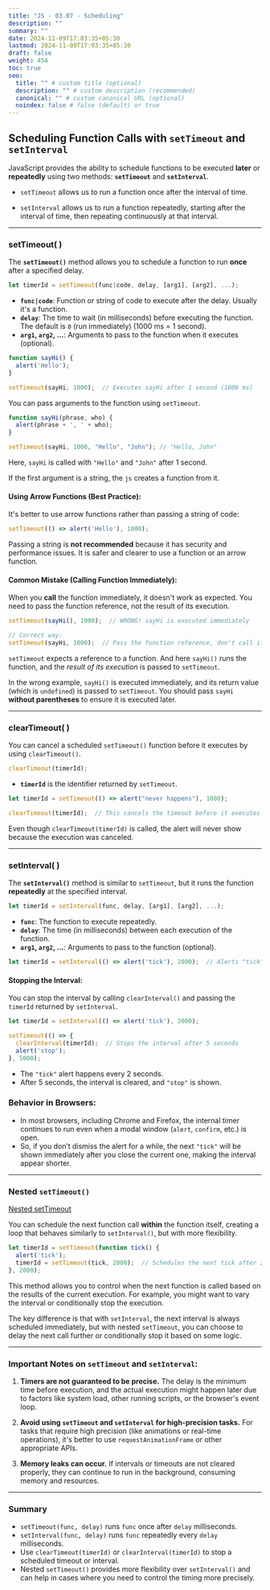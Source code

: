 ```yaml
---
title: "JS - 03.07 - Scheduling"
description: ""
summary: ""
date: 2024-11-09T17:03:35+05:30
lastmod: 2024-11-09T17:03:35+05:30
draft: false
weight: 454
toc: true
seo:
  title: "" # custom title (optional)
  description: "" # custom description (recommended)
  canonical: "" # custom canonical URL (optional)
  noindex: false # false (default) or true
---
```



## **Scheduling Function Calls with `setTimeout` and `setInterval`**

JavaScript provides the ability to schedule functions to be executed **later** or **repeatedly** using two methods: **`setTimeout`** and **`setInterval`**. 

- `setTimeout` allows us to run a function once after the interval of time.

- `setInterval` allows us to run a function repeatedly, starting after the interval of time, then repeating continuously at that interval.

---

### **setTimeout( )**

The **`setTimeout()`** method allows you to schedule a function to run **once** after a specified delay.
```js
let timerId = setTimeout(func|code, delay, [arg1], [arg2], ...);
```

- **`func|code`**: Function or string of code to execute after the delay. Usually it's a function.
- **`delay`**: The time to wait (in milliseconds) before executing the function. The default is `0` (run immediately) (1000 ms = 1 second).
- **`arg1`, `arg2`, ...**: Arguments to pass to the function when it executes (optional).

```js
function sayHi() {
  alert('Hello');
}

setTimeout(sayHi, 1000);  // Executes sayHi after 1 second (1000 ms)
```


You can pass arguments to the function using `setTimeout`.
```js
function sayHi(phrase, who) {
  alert(phrase + ', ' + who);
}

setTimeout(sayHi, 1000, "Hello", "John"); // "Hello, John"
```

Here, `sayHi` is called with `"Hello"` and `"John"` after 1 second.

If the first argument is a string, the `js` creates a function from it.

#### **Using Arrow Functions (Best Practice):**

It's better to use arrow functions rather than passing a string of code:

```js
setTimeout(() => alert('Hello'), 1000);
```

Passing a string is **not recommended** because it has security and performance issues. It is safer and clearer to use a function or an arrow function.

#### **Common Mistake (Calling Function Immediately):**

When you **call** the function immediately, it doesn't work as expected. You need to pass the function reference, not the result of its execution.

```js
setTimeout(sayHi(), 1000);  // WRONG! sayHi is executed immediately

// Correct way:
setTimeout(sayHi, 1000);  // Pass the function reference, don't call it
```
`setTimeout` expects a reference to a function. And here `sayHi()` runs the function, and the _result of its execution_ is passed to `setTimeout`.

In the wrong example, `sayHi()` is executed immediately, and its return value (which is `undefined`) is passed to `setTimeout`. You should pass `sayHi` **without parentheses** to ensure it is executed later.

---

### **clearTimeout( )**

You can cancel a scheduled `setTimeout()` function before it executes by using `clearTimeout()`.

```js
clearTimeout(timerId);
```

- **`timerId`** is the identifier returned by `setTimeout`.

```js
let timerId = setTimeout(() => alert("never happens"), 1000);

clearTimeout(timerId);  // This cancels the timeout before it executes
```

Even though `clearTimeout(timerId)` is called, the alert will never show because the execution was canceled.

---

### **setInterval( )**

The **`setInterval()`** method is similar to `setTimeout`, but it runs the function **repeatedly** at the specified interval.

```js
let timerId = setInterval(func, delay, [arg1], [arg2], ...);
```

- **`func`**: The function to execute repeatedly.
- **`delay`**: The time (in milliseconds) between each execution of the function.
- **`arg1`, `arg2`, ...**: Arguments to pass to the function (optional).

```js
let timerId = setInterval(() => alert('tick'), 2000);  // Alerts "tick" every 2 seconds
```

#### **Stopping the Interval:**

You can stop the interval by calling `clearInterval()` and passing the `timerId` returned by `setInterval`.

```js
let timerId = setInterval(() => alert('tick'), 2000);

setTimeout(() => {
  clearInterval(timerId);  // Stops the interval after 5 seconds
  alert('stop');
}, 5000);
```
- The `"tick"` alert happens every 2 seconds.
- After 5 seconds, the interval is cleared, and `"stop"` is shown.

### **Behavior in Browsers:**
- In most browsers, including Chrome and Firefox, the internal timer continues to run even when a modal window (`alert`, `confirm`, etc.) is open.
- So, if you don’t dismiss the alert for a while, the next `"tick"` will be shown immediately after you close the current one, making the interval appear shorter.

---

### **Nested `setTimeout()`**

[Nested setTimeout](https://javascript.info/settimeout-setinterval#nested-settimeout) 

You can schedule the next function call **within** the function itself, creating a loop that behaves similarly to `setInterval()`, but with more flexibility.

```js
let timerId = setTimeout(function tick() {
  alert('tick');
  timerId = setTimeout(tick, 2000);  // Schedules the next tick after 2 seconds
}, 2000);
```

This method allows you to control when the next function is called based on the results of the current execution. For example, you might want to vary the interval or conditionally stop the execution.

The key difference is that with `setInterval`, the next interval is always scheduled immediately, but with nested `setTimeout`, you can choose to delay the next call further or conditionally stop it based on some logic.

---

### **Important Notes on `setTimeout` and `setInterval`:**

1. **Timers are not guaranteed to be precise.** The delay is the minimum time before execution, and the actual execution might happen later due to factors like system load, other running scripts, or the browser's event loop.
   
2. **Avoid using `setTimeout` and `setInterval` for high-precision tasks.** For tasks that require high precision (like animations or real-time operations), it's better to use `requestAnimationFrame` or other appropriate APIs.

3. **Memory leaks can occur.** If intervals or timeouts are not cleared properly, they can continue to run in the background, consuming memory and resources.

---

### **Summary**

- `setTimeout(func, delay)` runs `func` once after `delay` milliseconds.
- `setInterval(func, delay)` runs `func` repeatedly every `delay` milliseconds.
- Use `clearTimeout(timerId)` or `clearInterval(timerId)` to stop a scheduled timeout or interval.
- Nested `setTimeout()` provides more flexibility over `setInterval()` and can help in cases where you need to control the timing more precisely.
